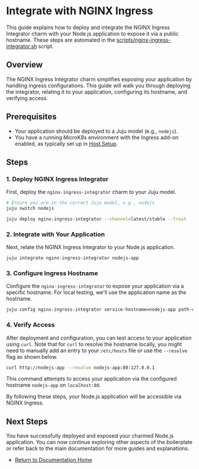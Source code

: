 # Integrate with NGINX Ingress

This guide explains how to deploy and integrate the NGINX Ingress Integrator charm with your Node.js application to expose it via a public hostname. These steps are automated in the [scripts/nginx-ingress-integrator.sh](../../scripts/nginx-ingress-integrator.sh) script.

## Overview

The NGINX Ingress Integrator charm simplifies exposing your application by handling ingress configurations. This guide will walk you through deploying the integrator, relating it to your application, configuring its hostname, and verifying access.

## Prerequisites
* Your application should be deployed to a Juju model (e.g., `nodejs`).
* You have a running MicroK8s environment with the Ingress add-on enabled, as typically set up in [Host Setup](./host-setup.md).

## Steps

### 1. Deploy NGINX Ingress Integrator

First, deploy the `nginx-ingress-integrator` charm to your Juju model.

```bash
# Ensure you are in the correct Juju model, e.g., nodejs
juju switch nodejs

juju deploy nginx-ingress-integrator --channel=latest/stable --trust
```

### 2. Integrate with Your Application

Next, relate the NGINX Ingress Integrator to your Node.js application.

```bash
juju integrate nginx-ingress-integrator nodejs-app
```

### 3. Configure Ingress Hostname

Configure the `nginx-ingress-integrator` to expose your application via a specific hostname. For local testing, we'll use the application name as the hostname.

```bash
juju config nginx-ingress-integrator service-hostname=nodejs-app path-routes=/
```

### 4. Verify Access

After deployment and configuration, you can test access to your application using `curl`. Note that for `curl` to resolve the hostname locally, you might need to manually add an entry to your `/etc/hosts` file or use the `--resolve` flag as shown below.

```bash
curl http://nodejs-app --resolve nodejs-app:80:127.0.0.1
```
This command attempts to access your application via the configured hostname `nodejs-app` on `localhost:80`.

By following these steps, your Node.js application will be accessible via NGINX Ingress.

## Next Steps

You have successfully deployed and exposed your charmed Node.js application. You can now continue exploring other aspects of the boilerplate or refer back to the main documentation for more guides and explanations.

* [Return to Documentation Home](../../docs/index.md)
